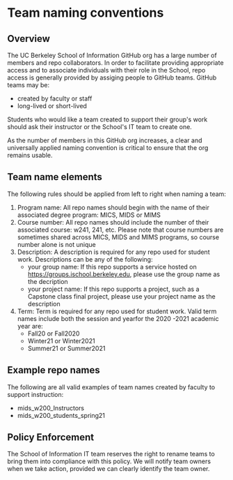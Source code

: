 # Team naming conventions

## Overview

The UC Berkeley School of Information GitHub org has a large number of members and repo collaborators. In order to facilitate providing appropriate access and to associate individuals with their role in the School, repo access is generally provided by assiging people to GitHub teams.  GitHub teams may be:

* created by faculty or staff
* long-lived or short-lived

Students who would like a team created to support their group's work should ask their instructor or the School's IT team to create one.

As the number of members in this GitHub org increases, a clear and universally applied naming convention is critical to ensure that the org remains usable.

## Team name elements

The following rules should be applied from left to right when naming a team:

1. Program name: All repo names should begin with the name of their associated degree program:  MICS, MIDS or MIMS
2. Course number: All repo names should include the number of their associated course: w241, 241, etc.  Please note that course numbers are sometimes shared across MICS, MIDS and MIMS programs, so course number alone is not unique
3. Description: A description is required for any repo used for student work.  Descriptions can be any of the following:
    * your group name: If this repo supports a service hosted on https://groups.ischool.berkeley.edu, please use the group name as the decription
    * your project name: If this repo supports a project, such as a Capstone class final project, please use your project name as the description
4. Term: Term is required for any repo used for student work.  Valid term names include both the session and yearfor the 2020 -2021 academic year are:
    * Fall20 or Fall2020
    * Winter21 or Winter2021
    * Summer21 or Summer2021

## Example repo names

The following are all valid examples of team names created by faculty to support instruction:

* mids_w200_Instructors
* mids_w200_students_spring21

## Policy Enforcement

The School of Information IT team reserves the right to rename teams to bring them into compliance with this policy. We will notify team owners when we take action, provided we can clearly identify the team owner.
